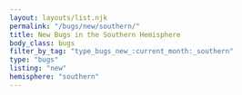 ```yaml
---
layout: layouts/list.njk
permalink: "/bugs/new/southern/"
title: New Bugs in the Southern Hemisphere
body_class: bugs
filter_by_tag: "type_bugs_new_:current_month:_southern"
type: "bugs"
listing: "new"
hemisphere: "southern"
---
```

